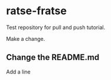 ratse-fratse
============

Test repository for pull and push tutorial.

Make a change.


## Change the README.md 

Add a line


